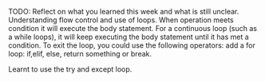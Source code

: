 TODO: Reflect on what you learned this week and what is still unclear.
Understanding flow control and use of loops.
When operation meets condition it will execute the body statement.
For a continuous loop (such as a while loops), it will keep executing the body statement until it has met a condition. To exit the loop, you could use the following operators: add a for loop: if,elif, else, return something or break.

Learnt to use the try and except loop.
